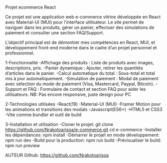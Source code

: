 Projet ecommerce React

Ce projet est une application web e-commerce vitrine développée en React avec Material-UI (MUI) pour l’interface utilisateur.
Le site permet de naviguer dans les produits, gérer un panier, effectuer des simulations de paiement et consulter une section FAQ/Support.

L’objectif principal est de démontrer mes compétences en React, MUI, et développement front-end moderne dans le cadre d’un projet personnel et professionnel.

1-Fonctionnalité
  -Affichage des produits : Liste de produits avec images, descriptions, prix.
  -Panier dynamique : Ajouter, retirer les quantités d’articles dans le panier.
  -Calcul automatique du total : Sous-total et total mis à jour automatiquement.
  -Simulation de paiement : Modal de paiement avec sélection du mode de paiement (Visa, Mastercard, Paypal, Bitcoin).
  -Support et FAQ : Formulaire de contact et section FAQ pour aider les utilisateurs.
NB: Pas encore responsive, juste design pour PC

2-Technologies utilisées
  -React(19)
  -Material-UI (MUI)
  -Framer Motion pour les animations et transitions des modals
  -Javascript(ES6+)
  -HTML5 et CSS3
  -Vite comme bundler et outil de build

3-Installation et utilisation
-Cloner le projet: 
  git clone https://github.com/Nrakotoarisoa/e-commerce.git
  cd e-commerce
-Installer les dépendances: npm install
-Démarrer le projet en mode développement: npm run dev
-Build pour la production: npm run build
-Prévisualiser le build: npm run preview

AUTEUR
Github: https://github.com/Nrakotoarisoa
